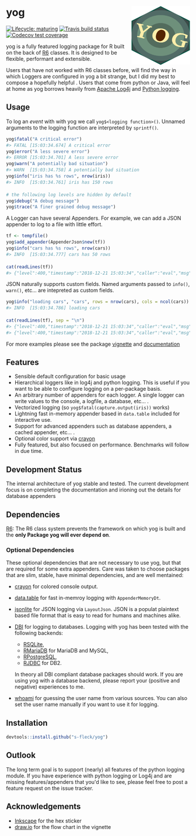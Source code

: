 
<!-- README.md is generated from README.Rmd. Please edit that file -->
yog <img src="man/figures/yog-logo-plain.svg" align="right" width=160 height=160/>
==================================================================================

[![Lifecycle: maturing](https://img.shields.io/badge/lifecycle-maturing-blue.svg)](https://www.tidyverse.org/lifecycle/#maturing) [![Travis build status](https://travis-ci.org/s-fleck/yog.svg?branch=master)](https://travis-ci.org/s-fleck/yog) [![Codecov test coverage](https://codecov.io/gh/s-fleck/yog/branch/master/graph/badge.svg)](https://codecov.io/gh/s-fleck/yog?branch=master)

yog is a fully featured logging package for R built on the back of [R6](https://github.com/r-lib/R6) classes. It is designed to be flexible, performant and extensible.

Users that have not worked with R6 classes before, will find the way in which Loggers are configured in yog a bit strange, but I did my best to compose a hopefully helpful . Users that come from python or Java, will feel at home as yog borrows heavily from [Apache Log4j](https://logging.apache.org/log4j/2.x/) and [Python logging](https://docs.python.org/3/library/logging.html).

Usage
-----

To log an *event* with with yog we call `yog$<logging function>()`. Unnamed arguments to the logging function are interpreted by `sprintf()`.

``` r
yog$fatal("A critical error")
#> FATAL [15:03:34.674] A critical error
yog$error("A less severe error")
#> ERROR [15:03:34.701] A less severe error
yog$warn("A potentially bad situation")
#> WARN  [15:03:34.758] A potentially bad situation
yog$info("iris has %s rows", nrow(iris))
#> INFO  [15:03:34.761] iris has 150 rows

# the following log levels are hidden by default
yog$debug("A debug message")
yog$trace("A finer grained debug message")
```

A Logger can have several Appenders. For example, we can add a JSON appender to log to a file with little effort.

``` r
tf <- tempfile()
yog$add_appender(AppenderJson$new(tf))
yog$info("cars has %s rows", nrow(cars))
#> INFO  [15:03:34.777] cars has 50 rows

cat(readLines(tf))
#> {"level":400,"timestamp":"2018-12-21 15:03:34","caller":"eval","msg":"cars has 50 rows"}
```

JSON naturally supports custom fields. Named arguments passed to `info()`, `warn()`, etc... are intepreted as custom fields.

``` r
yog$info("loading cars", "cars", rows = nrow(cars), cols = ncol(cars))
#> INFO  [15:03:34.786] loading cars

cat(readLines(tf), sep = "\n")
#> {"level":400,"timestamp":"2018-12-21 15:03:34","caller":"eval","msg":"cars has 50 rows"}
#> {"level":400,"timestamp":"2018-12-21 15:03:34","caller":"eval","msg":"loading cars","cols":2,"rows":50}
```

For more examples please see the package [vignette](https://s-fleck.github.io/yog/articles/yog.html) and [documentation](https://s-fleck.github.io/yog/)

Features
--------

-   Sensible default configuration for basic usage
-   Hierarchical loggers like in log4j and python logging. This is useful if you want to be able to configure logging on a per-package basis.
-   An arbitrary number of appenders for each logger. A single logger can write values to the console, a logfile, a database, etc... .
-   Vectorized logging (so `yog$fatal(capture.output(iris))` works)
-   Lightning fast in-memory appender based in `data.table` included for interactive use.
-   Support for advanced appenders such as database appenders, a cached appender, etc... .
-   Optional color support via [crayon](https://github.com/r-lib/crayon)
-   Fully featured, but also focused on performance. Benchmarks will follow in due time.

Development Status
------------------

The internal architecture of yog stable and tested. The current development focus is on completing the documentation and irioning out the details for database appenders

Dependencies
------------

[R6](https://github.com/r-lib/R6): The R6 class system prevents the framework on which yog is built and the **only Package yog will ever depend on**.

### Optional Dependencies

These optional dependencies that are not necessary to use yog, but that are required for some extra appenders. Care was taken to choose packages that are slim, stable, have minimal dependencies, and are well mentained:

-   [crayon](https://github.com/r-lib/crayon) for colored console output.
-   [data.table](https://github.com/Rdatatable/) for fast in-memroy logging with `AppenderMemoryDt`.
-   [jsonlite](https://github.com/jeroen/jsonlite) for JSON logging via `LayoutJson`. JSON is a populat plaintext based file format that is easy to read for humans and machines alike.
-   [DBI](https://github.com/r-dbi/DBI) for logging to databases. Logging with yog has been tested with the following backends:
    -   [RSQLite](https://github.com/r-dbi/RSQLite),
    -   [RMariaDB](https://cran.r-project.org/web/packages/RMySQL/index.html) for MariaDB and MySQL,
    -   [RPostgreSQL](https://cran.r-project.org/web/packages/RPostgreSQL/index.html),
    -   [RJDBC](https://github.com/s-u/RJDBC) for DB2.

    In theory all DBI compliant database packages should work. If you are using yog with a database backend, please report your (positive and negative) experiences to me.
-   [whoami](https://github.com/r-lib/whoami/blob/master/DESCRIPTION) for guessing the user name from various sources. You can also set the user name manually if you want to use it for logging.

Installation
------------

``` r
devtools::install.github("s-fleck/yog")
```

Outlook
-------

The long term goal is to support (nearly) all features of the python logging module. If you have experience with python logging or Log4j and are missing features/appenders that you'd like to see, please feel free to post a feature request on the issue tracker.

Acknowledgements
----------------

-   [Inkscape](https://inkscape.org/) for the hex sticker
-   [draw.io](https://draw.io/) for the flow chart in the vignette
